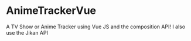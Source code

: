 # AnimeTrackerVue
A TV Show or Anime Tracker using Vue JS and the composition API! I also use the Jikan API
